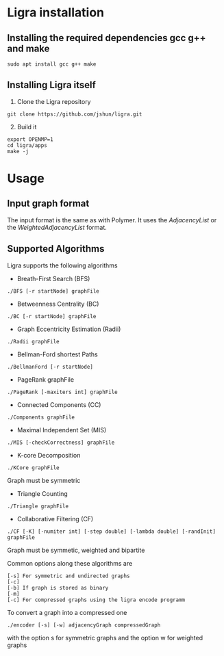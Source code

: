 # Ligra installation

## Installing the required dependencies gcc g++ and make
```
sudo apt install gcc g++ make
```

## Installing Ligra itself
1. Clone the Ligra repository
```
git clone https://github.com/jshun/ligra.git
```
2. Build it
```
export OPENMP=1
cd ligra/apps
make -j
```

# Usage
## Input graph format
The input format is the same as with Polymer. It uses the *AdjacencyList* or the *WeightedAdjacencyList* format.

## Supported Algorithms
Ligra supports the following algorithms
- Breath-First Search (BFS)
```
./BFS [-r startNode] graphFile
```
- Betweenness Centrality (BC)
```
./BC [-r startNode] graphFile
```
- Graph Eccentricity Estimation (Radii)
```
./Radii graphFile
```
- Bellman-Ford shortest Paths
```
./BellmanFord [-r startNode]
```
- PageRank graphFile
```
./PageRank [-maxiters int] graphFile
```
- Connected Components (CC)
```
./Components graphFile
```
- Maximal Independent Set (MIS)
```
./MIS [-checkCorrectness] graphFile
```
- K-core Decomposition
```
./KCore graphFile
```
Graph must be symmetric
- Triangle Counting
```
./Triangle graphFile
```
- Collaborative Filtering (CF)
```
./CF [-K] [-numiter int] [-step double] [-lambda double] [-randInit] graphFile
```
Graph must be symmetic, weighted and bipartite


Common options along these algorithms are
```
[-s] For symmetric and undirected graphs
[-c]
[-b] If graph is stored as binary
[-m]
[-c] For compressed graphs using the ligra encode programm
```

To convert a graph into a compressed one
```
./encoder [-s] [-w] adjacencyGraph compressedGraph
```
with the option s for symmetric graphs and the option w for weighted graphs

